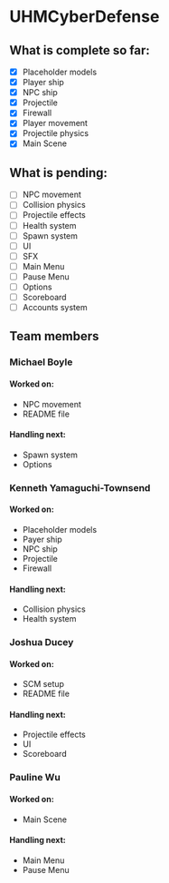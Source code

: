 # UHMCyberDefense
## What is complete so far:
 - [x] Placeholder models
  - [x] Player ship
  - [x] NPC ship
  - [x] Projectile
  - [x] Firewall
 - [x] Player movement
 - [x] Projectile physics
 - [x] Main Scene
## What is pending:
 - [ ] NPC movement
 - [ ] Collision physics
 - [ ] Projectile effects
 - [ ] Health system
 - [ ] Spawn system
 - [ ] UI
 - [ ] SFX
 - [ ] Main Menu
 - [ ] Pause Menu
 - [ ] Options
 - [ ] Scoreboard
 - [ ] Accounts system
## Team members
### Michael Boyle
#### Worked on:
  * NPC movement
  * README file
#### Handling next:
  * Spawn system
  * Options
### Kenneth Yamaguchi-Townsend
#### Worked on:
  * Placeholder models
  * Payer ship
  * NPC ship
  * Projectile
  * Firewall
#### Handling next:
  * Collision physics
  * Health system
### Joshua Ducey
#### Worked on:
  * SCM setup
  * README file
#### Handling next:
  * Projectile effects
  * UI
  * Scoreboard
### Pauline Wu
#### Worked on:
  * Main Scene
#### Handling next:
  * Main Menu
  * Pause Menu
